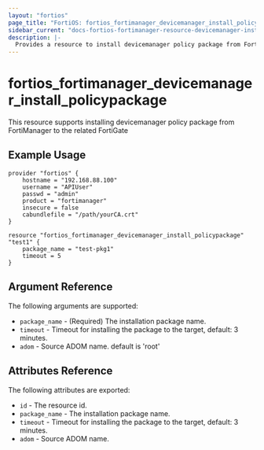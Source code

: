 ```yaml
---
layout: "fortios"
page_title: "FortiOS: fortios_fortimanager_devicemanager_install_policypackage"
sidebar_current: "docs-fortios-fortimanager-resource-devicemanager-install-policypackage"
description: |-
  Provides a resource to install devicemanager policy package from FortiManager to the related FortiGate
---
```


# fortios_fortimanager_devicemanager_install_policypackage
This resource supports installing devicemanager policy package from FortiManager to the related FortiGate

## Example Usage
```hcl
provider "fortios" {
	hostname = "192.168.88.100"
	username = "APIUser"
	passwd = "admin"
	product = "fortimanager"
	insecure = false
	cabundlefile = "/path/yourCA.crt"
}

resource "fortios_fortimanager_devicemanager_install_policypackage" "test1" {
	package_name = "test-pkg1"
	timeout = 5
}
```

## Argument Reference
The following arguments are supported:

* `package_name` - (Required) The installation package name.
* `timeout` - Timeout for installing the package to the target, default: 3 minutes.
* `adom` - Source ADOM name. default is 'root'

## Attributes Reference
The following attributes are exported:

* `id` - The resource id.
* `package_name` - The installation package name.
* `timeout` - Timeout for installing the package to the target, default: 3 minutes.
* `adom` - Source ADOM name.
